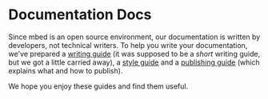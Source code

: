 # Documentation Docs

Since mbed is an open source environment, our documentation is written by developers, not technical writers. To help you write your documentation, we've prepared a [writing guide](writing_guide.md) (it was supposed to be a *short* writing guide, but we got a little carried away), a [style guide](/style_guide/) and a [publishing guide](/publishing_guide/) (which explains what and how to publish).

We hope you enjoy these guides and find them useful. 
